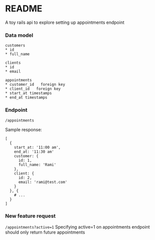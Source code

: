 # README
A toy rails api to explore setting up appointments endpoint


### Data model

```
customers
* id
* full_name
```

```
clients
* id
* email
```

```
appointments
* customer_id   foreign key
* client_id   foreign key
* start_at timestamps
* end_at timestamps
```

### Endpoint
`/appointments`

Sample response:

```
[
  {
    start_at: '11:00 am',
    end_at: '11:30 am'
    customer: {
      id: 1,
      full_name: 'Rami'
    },
    client: {
      id: 2,
      email: 'rami@test.com'
    }
  }, {
    # ...
  }
]
```

### New feature request
`/appointments?active=1`
Specifying active=1 on appointments endpoint should only return future appointments
